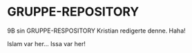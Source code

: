 # GRUPPE-REPOSITORY
9B sin GRUPPE-RESPOSITORY
Kristian redigerte denne. Haha!

Islam var her...
Issa var her!